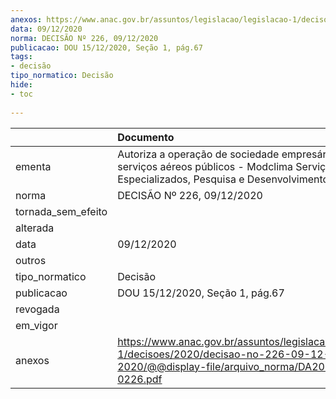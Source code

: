 ```yaml
---
anexos: https://www.anac.gov.br/assuntos/legislacao/legislacao-1/decisoes/2020/decisao-no-226-09-12-2020/@@display-file/arquivo_norma/DA2020-0226.pdf
data: 09/12/2020
norma: DECISÃO Nº 226, 09/12/2020
publicacao: DOU 15/12/2020, Seção 1, pág.67
tags:
- decisão
tipo_normatico: Decisão
hide: 
- toc 
 
---
```


|                    | Documento                                                                                                                                           |
|:-------------------|:----------------------------------------------------------------------------------------------------------------------------------------------------|
| ementa             | Autoriza a operação de sociedade empresária de serviços aéreos públicos - Modclima Serviços Aéreos Especializados, Pesquisa e Desenvolvimento Ltda. |
| norma              | DECISÃO Nº 226, 09/12/2020                                                                                                                          |
| tornada_sem_efeito |                                                                                                                                                     |
| alterada           |                                                                                                                                                     |
| data               | 09/12/2020                                                                                                                                          |
| outros             |                                                                                                                                                     |
| tipo_normatico     | Decisão                                                                                                                                             |
| publicacao         | DOU 15/12/2020, Seção 1, pág.67                                                                                                                     |
| revogada           |                                                                                                                                                     |
| em_vigor           |                                                                                                                                                     |
| anexos             | https://www.anac.gov.br/assuntos/legislacao/legislacao-1/decisoes/2020/decisao-no-226-09-12-2020/@@display-file/arquivo_norma/DA2020-0226.pdf       |